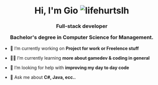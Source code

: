 
<p align="center">
<!--  <img src="https://j.gifs.com/Kr7rkQ.gif" />-->
</p>

<h1 align="center">Hi, I'm Gio  <img src="https://komarev.com/ghpvc/?username=lifehurtslh&label=Profile%20views&color=8080c0&style=flat-square" alt="lifehurtslh"/></h1>
<h3 align="center">Full-stack developer

Bachelor's degree in Computer Science for Management.</h3>




- 👾 I’m currently working on **Project for work or Freelence stuff**

- 🧙‍♂️ I’m currently learning **more about gamedev & coding in general**
<!--
- 🕵🏽‍♂️ I’m looking to collaborate on **anything game **
-->
- 🙏 I’m looking for help with **improving my day to day code**

- 💬 Ask me about **C#, Java, ecc..**
<!--
- 📫 How to reach me **LeafContactMe@protonmail.com**

- 🧛 Proud enjoyer of **https://draculatheme.com/**
<!--
<!--
**Gio-12/Gio-12** is a ✨ _special_ ✨ repository because its `README.md` (this file) appears on your GitHub profile.

Here are some ideas to get you started:

- 🔭 I’m currently working on ...
- 🌱 I’m currently learning ...
- 👯 I’m looking to collaborate on ...
- 🤔 I’m looking for help with ...
- 💬 Ask me about ...
- 📫 How to reach me: ...
- 😄 Pronouns: ...
- ⚡ Fun fact: ...
-->
